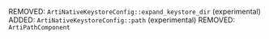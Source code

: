 REMOVED: `ArtiNativeKeystoreConfig::expand_keystore_dir` (experimental)
ADDED: `ArtiNativeKeystoreConfig::path` (experimental)
REMOVED: `ArtiPathComponent`

